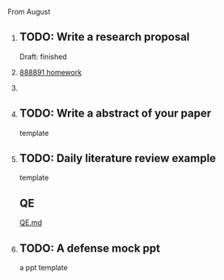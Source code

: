 From August

1. ## TODO: Write a research proposal
   Draft: finished 
2. [888891 homework](../888891.md)
3. 

4. ## TODO: Write a abstract of your paper
   template
5. ## TODO: Daily literature review example
   template

   ## QE
   [QE.md](../Research/QE.md)

6. ## TODO: A defense mock ppt
   a ppt template